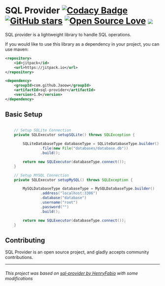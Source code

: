 # SQL Provider [![Codacy Badge](https://app.codacy.com/project/badge/Grade/698f97b0b74b49058022cc55eeacbca9)](https://www.codacy.com/gh/Jaoow/sql-provider/dashboard?utm_source=github.com&amp;utm_medium=referral&amp;utm_content=Jaoow/sql-provider&amp;utm_campaign=Badge_Grade) [![GitHub stars](https://img.shields.io/github/stars/Jaoow/sql-provider.svg)](https://github.com/Jaoow/sql-provider/stargazers) [![Open Source Love](https://badges.frapsoft.com/os/v1/open-source.svg?v=103)](https://github.com/ellerbrock/open-source-badges/) [![](https://jitpack.io/v/Jaoow/sql-provider.svg)](https://jitpack.io/#Jaoow/sql-provider)
SQL provider is a lightweight library to handle SQL operations.

If you would like to use this library as a dependency in your project, you can use maven:
```xml
<repository>
    <id>jitpack</id>
    <url>https://jitpack.io</url>
</repository>
```
```xml
<dependency>
    <groupId>com.github.Jaoow</groupId>
    <artifactId>sql-provider</artifactId>
    <version>1.0</version>
</dependency>
```

## Basic Setup
```java

    // Setup SQLite Connection
    private SQLExecutor setupSQLite() throws SQLException {
        
        SQLiteDatabaseType databaseType = SQLiteDatabaseType.builder()
                .file(new File("databases/database.db"))
                .build();

        return new SQLExecutor(databaseType.connect());
    }

    // Setup MYSQL Connection
    private SQLExecutor setupMySQL() throws SQLException {

        MySQLDatabaseType databaseType = MySQLDatabaseType.builder()
                .address("localhost:3306")
                .database("database")
                .username("root")
                .password("")
                .build();

        return new SQLExecutor(databaseType.connect());
    }
```

Contributing
------
SQL Provider is an open source project, and gladly accepts community contributions.

-----
###### This project was based on [sql-provider by HenryFabio](https://github.com/HenryFabio/sql-provider) with some modifications
